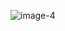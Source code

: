 
![image-4](https://github.com/Sayantan-Ch/ImagesTest/assets/44543262/e8030ca8-1d96-46a2-b032-6919cae7f18c)
